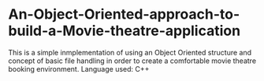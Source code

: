 # An-Object-Oriented-approach-to-build-a-Movie-theatre-application
This is a simple inmplementation of using an Object Oriented structure and concept of basic file handling in order to create a comfortable movie theatre booking environment.
Language used: C++

